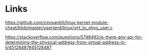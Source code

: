 # Links

https://github.com/cirosantilli/linux-kernel-module-cheat/blob/master/userland/linux/virt_to_phys_user.c

https://stackoverflow.com/questions/5748492/is-there-any-api-for-determining-the-physical-address-from-virtual-address-in-li/45128487#45128487
